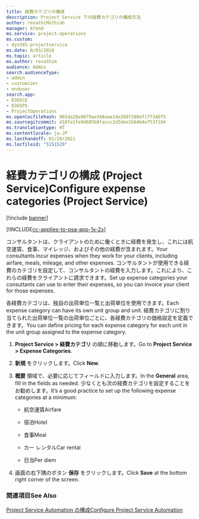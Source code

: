```yaml
---
title: 経費カテゴリの構成
description: Project Service での経費カテゴリの構成方法
author: revathiMuthiah
manager: kfend
ms.service: project-operations
ms.custom:
- dyn365-projectservice
ms.date: 8/03/2018
ms.topic: article
ms.author: revathim
audience: Admin
search.audienceType:
- admin
- customizer
- enduser
search.app:
- D365CE
- D365PS
- ProjectOperations
ms.openlocfilehash: 802da28a9079ae348aae14e260f280ef17f346f5
ms.sourcegitcommit: 418fa1fe9d605b8faccc2d5dee1b04b4e753f194
ms.translationtype: HT
ms.contentlocale: ja-JP
ms.lasthandoff: 02/10/2021
ms.locfileid: "5151529"
---
```

# <a name="configure-expense-categories-project-service"></a><span data-ttu-id="3b4f6-103">経費カテゴリの構成 (Project Service)</span><span class="sxs-lookup"><span data-stu-id="3b4f6-103">Configure expense categories (Project Service)</span></span>

[!include [banner](../includes/psa-now-project-operations.md)]

[!INCLUDE[cc-applies-to-psa-app-1x-2x](../includes/cc-applies-to-psa-app-1x-2x.md)]

<span data-ttu-id="3b4f6-104">コンサルタントは、クライアントのために働くときに経費を発生し、これには航空運賃、食事、マイレッジ、およびその他の経費が含まれます。</span><span class="sxs-lookup"><span data-stu-id="3b4f6-104">Your consultants incur expenses when they work for your clients, including airfare, meals, mileage, and other expenses.</span></span> <span data-ttu-id="3b4f6-105">コンサルタントが使用できる経費のカテゴリを設定して、コンサルタントの経費を入力します。これにより、これらの経費をクライアントに請求できます。</span><span class="sxs-lookup"><span data-stu-id="3b4f6-105">Set up expense categories your consultants can use to enter their expenses, so you can invoice your client for those expenses.</span></span>  
  
<span data-ttu-id="3b4f6-106">各経費カテゴリは、独自の出荷単位一覧と出荷単位を使用できます。</span><span class="sxs-lookup"><span data-stu-id="3b4f6-106">Each expense category can have its own unit group and unit.</span></span> <span data-ttu-id="3b4f6-107">経費カテゴリに割り当てられた出荷単位一覧の出荷単位ごとに、各経費カテゴリの価格設定を定義できます。</span><span class="sxs-lookup"><span data-stu-id="3b4f6-107">You can define pricing for each expense category for each unit in the unit group assigned to the expense category.</span></span>  
  
1.  <span data-ttu-id="3b4f6-108">**Project Service > 経費カテゴリ** の順に移動します。</span><span class="sxs-lookup"><span data-stu-id="3b4f6-108">Go to **Project Service > Expense Categories**.</span></span>  
  
2.  <span data-ttu-id="3b4f6-109">**新規** をクリックします。</span><span class="sxs-lookup"><span data-stu-id="3b4f6-109">Click **New**.</span></span>  
  
3.  <span data-ttu-id="3b4f6-110">**概要** 領域で、必要に応じてフィールドに入力します。</span><span class="sxs-lookup"><span data-stu-id="3b4f6-110">In the **General** area, fill in the fields as needed.</span></span> <span data-ttu-id="3b4f6-111">少なくとも次の経費カテゴリを設定することをお勧めします。</span><span class="sxs-lookup"><span data-stu-id="3b4f6-111">It’s a good practice to set up the following expense categories at a minimum:</span></span>  
  
    -   <span data-ttu-id="3b4f6-112">航空運賃</span><span class="sxs-lookup"><span data-stu-id="3b4f6-112">Airfare</span></span>  
  
    -   <span data-ttu-id="3b4f6-113">宿泊</span><span class="sxs-lookup"><span data-stu-id="3b4f6-113">Hotel</span></span>  
  
    -   <span data-ttu-id="3b4f6-114">食事</span><span class="sxs-lookup"><span data-stu-id="3b4f6-114">Meal</span></span>  
  
    -   <span data-ttu-id="3b4f6-115">カー レンタル</span><span class="sxs-lookup"><span data-stu-id="3b4f6-115">Car rental</span></span>  
  
    -   <span data-ttu-id="3b4f6-116">日当</span><span class="sxs-lookup"><span data-stu-id="3b4f6-116">Per diem</span></span>  
  
4.  <span data-ttu-id="3b4f6-117">画面の右下隅のボタン **保存** をクリックします。</span><span class="sxs-lookup"><span data-stu-id="3b4f6-117">Click **Save** at the bottom right corner of the screen.</span></span>  
  
### <a name="see-also"></a><span data-ttu-id="3b4f6-118">関連項目</span><span class="sxs-lookup"><span data-stu-id="3b4f6-118">See Also</span></span>  
 [<span data-ttu-id="3b4f6-119">Project Service Automation の構成</span><span class="sxs-lookup"><span data-stu-id="3b4f6-119">Configure Project Service Automation</span></span>](../psa/configure.md)
